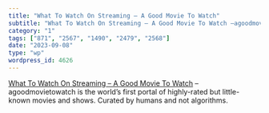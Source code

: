 ```yaml
---
title: "What To Watch On Streaming – A Good Movie To Watch"
subtitle: "What To Watch On Streaming – A Good Movie To Watch –agoodmovietow..."
category: "1"
tags: ["871", "2567", "1490", "2479", "2568"]
date: "2023-09-08"
type: "wp"
wordpress_id: 4626
---
```

[ What To Watch On Streaming – A Good Movie To Watch]( https://agoodmovietowatch.com) –agoodmovietowatch is the world’s first portal of highly-rated but little-known movies and shows. Curated by humans and not algorithms.